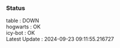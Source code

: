 ### Status


table : DOWN  
hogwarts : OK  
icy-bot : OK  
Latest Update : 2024-09-23 09:11:55.216727
